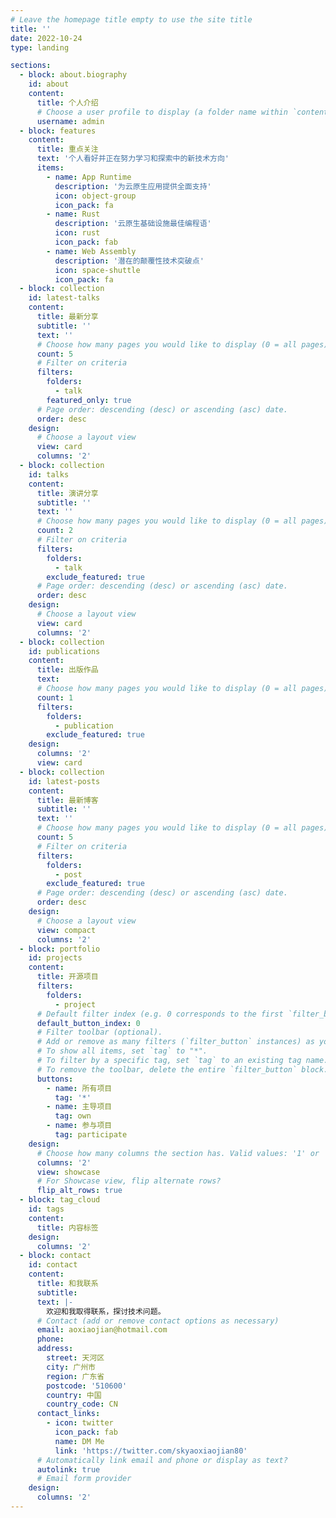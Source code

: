 ```yaml
---
# Leave the homepage title empty to use the site title
title: ''
date: 2022-10-24
type: landing

sections:
  - block: about.biography
    id: about
    content:
      title: 个人介绍
      # Choose a user profile to display (a folder name within `content/authors/`)
      username: admin
  - block: features
    content:
      title: 重点关注
      text: '个人看好并正在努力学习和探索中的新技术方向'
      items:
        - name: App Runtime
          description: '为云原生应用提供全面支持'
          icon: object-group
          icon_pack: fa
        - name: Rust
          description: '云原生基础设施最佳编程语'
          icon: rust
          icon_pack: fab
        - name: Web Assembly
          description: '潜在的颠覆性技术突破点'
          icon: space-shuttle
          icon_pack: fa
  - block: collection
    id: latest-talks
    content:
      title: 最新分享
      subtitle: ''
      text: ''
      # Choose how many pages you would like to display (0 = all pages)
      count: 5
      # Filter on criteria
      filters:
        folders:
          - talk
        featured_only: true
      # Page order: descending (desc) or ascending (asc) date.
      order: desc
    design:
      # Choose a layout view
      view: card
      columns: '2'
  - block: collection
    id: talks
    content:
      title: 演讲分享
      subtitle: ''
      text: ''
      # Choose how many pages you would like to display (0 = all pages)
      count: 2
      # Filter on criteria
      filters:
        folders:
          - talk
        exclude_featured: true
      # Page order: descending (desc) or ascending (asc) date.
      order: desc
    design:
      # Choose a layout view
      view: card
      columns: '2'
  - block: collection
    id: publications
    content:
      title: 出版作品
      text: 
      # Choose how many pages you would like to display (0 = all pages)
      count: 1
      filters:
        folders:
          - publication
        exclude_featured: true
    design:
      columns: '2'
      view: card
  - block: collection
    id: latest-posts
    content:
      title: 最新博客
      subtitle: ''
      text: ''
      # Choose how many pages you would like to display (0 = all pages)
      count: 5
      # Filter on criteria
      filters:
        folders:
          - post
        exclude_featured: true
      # Page order: descending (desc) or ascending (asc) date.
      order: desc
    design:
      # Choose a layout view
      view: compact
      columns: '2'
  - block: portfolio
    id: projects
    content:
      title: 开源项目
      filters:
        folders:
          - project
      # Default filter index (e.g. 0 corresponds to the first `filter_button` instance below).
      default_button_index: 0
      # Filter toolbar (optional).
      # Add or remove as many filters (`filter_button` instances) as you like.
      # To show all items, set `tag` to "*".
      # To filter by a specific tag, set `tag` to an existing tag name.
      # To remove the toolbar, delete the entire `filter_button` block.
      buttons:
        - name: 所有项目
          tag: '*'
        - name: 主导项目
          tag: own
        - name: 参与项目
          tag: participate
    design:
      # Choose how many columns the section has. Valid values: '1' or '2'.
      columns: '2'
      view: showcase
      # For Showcase view, flip alternate rows?
      flip_alt_rows: true
  - block: tag_cloud
    id: tags
    content:
      title: 内容标签
    design:
      columns: '2'
  - block: contact
    id: contact
    content:
      title: 和我联系
      subtitle:
      text: |-
        欢迎和我取得联系，探讨技术问题。
      # Contact (add or remove contact options as necessary)
      email: aoxiaojian@hotmail.com
      phone: 
      address:
        street: 天河区
        city: 广州市
        region: 广东省
        postcode: '510600'
        country: 中国
        country_code: CN
      contact_links:
        - icon: twitter
          icon_pack: fab
          name: DM Me
          link: 'https://twitter.com/skyaoxiaojian80'
      # Automatically link email and phone or display as text?
      autolink: true
      # Email form provider
    design:
      columns: '2'
---
```


